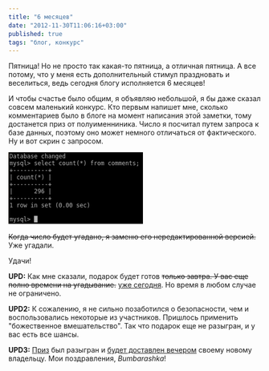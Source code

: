 ```yaml
---
title: "6 месяцев"
date: "2012-11-30T11:06:16+03:00"
published: true
tags: "блог, конкурс"
---
```


Пятница! Но не просто так какая-то пятница, а отличная пятница. А все потому, что у меня есть дополнительный стимул
праздновать и веселиться, ведь сегодня блогу исполняется 6 месяцев!

И чтобы счастье было общим, я объявляю небольшой, я бы даже сказал совсем маленький конкурс. Кто первым напишет мне,
сколько комментариев было в блоге на момент написания этой заметки, тому достанется приз от полуименниника. Число я
посчитал путем запроса к базе данных, поэтому оно может немного отличаться от фактического. Ну и вот скрин с запросом.

![Количество комментариев](/images/screenshots/comments-count.png "Количество комментариев")

~~Когда число будет угадано, я заменю его нередактированной версией.~~ Уже угадали.

Удачи!

**UPD:** Как мне сказали, подарок будет готов ~~только завтра. У вас еще полно времени на угадывание.~~
[уже сегодня](/post/endofcompetition/). Но время в любом случае не ограничено.

**UPD2:** К сожалению, я не сильно позаботился о безопасности, чем и воспользовались некоторые из участников.
Пришлось применить "божественное вмешательство". Так что подарок еще не разыгран, и у вас есть все шансы.

**UPD3:** [Приз](/post/endofcompetition/) был разыгран и [будет доставлен вечером](/post/endofcompetition2/) своему
новому владельцу. Мои поздравления, *Bumbarashka*!
